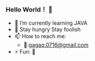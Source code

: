 ### Hello World！ 👋

<!--
**Anonymity-0/Anonymity-0** is a ✨ _special_ ✨ repository because its `README.md` (this file) appears on your GitHub profile.

Here are some ideas to get you started:

- 🔭 I’m currently working on ...
- 🌱 I’m currently learning ...
- 👯 I’m looking to collaborate on ...
- 🤔 I’m looking for help with ...
- 💬 Ask me about ...
- 📫 How to reach me: ...
- 😄 Pronouns: ...
- ⚡ Fun fact: ...
-->
- 🌱 I’m currently learning JAVA
- 💬 Stay hungry Stay foolish
- 📫 How to reach me: 
  - 📧:gagaq.0716@gmail.com
- ⚡ Fun: 🏸
